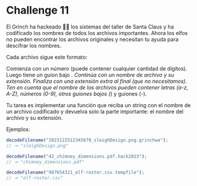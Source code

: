 # Challenge 11

El Grinch ha hackeado 🏴‍☠️ los sistemas del taller de Santa Claus y ha codificado los nombres de todos los archivos importantes. Ahora los elfos no pueden encontrar los archivos originales y necesitan tu ayuda para descifrar los nombres.

Cada archivo sigue este formato:

Comienza con un número (puede contener cualquier cantidad de dígitos).
Luego tiene un guion bajo _.
Continúa con un nombre de archivo y su extensión.
Finaliza con una extensión extra al final (que no necesitamos).
Ten en cuenta que el nombre de los archivos pueden contener letras (a-z, A-Z), números (0-9), otros guiones bajos (_) y guiones (-).

Tu tarea es implementar una función que reciba un string con el nombre de un archivo codificado y devuelva solo la parte importante: el nombre del archivo y su extensión.

Ejemplos:

```javascript
decodeFilename("2023122512345678_sleighDesign.png.grinchwa");
// ➞ "sleighDesign.png"

decodeFilename("42_chimney_dimensions.pdf.hack2023");
// ➞ "chimney_dimensions.pdf"

decodeFilename("987654321_elf-roster.csv.tempfile");
// ➞ "elf-roster.csv"
```
